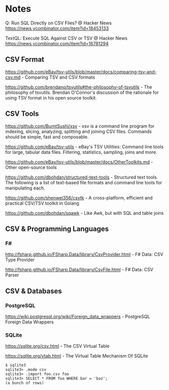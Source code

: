 # Notes


Q: Run SQL Directly on CSV Files?
@ Hacker News <https://news.ycombinator.com/item?id=18453133>

TextQL: Execute SQL Against CSV or TSV 
@ Hacker News <https://news.ycombinator.com/item?id=16781294>




## CSV Format

<https://github.com/eBay/tsv-utils/blob/master/docs/comparing-tsv-and-csv.md> - 
Comparing TSV and CSV formats


<https://github.com/brendano/tsvutils#the-philosophy-of-tsvutils> - 
The philosophy of tsvutils.
Brendan O'Connor's discussion of the rationale for using TSV format in his open source toolkit.



## CSV Tools

<https://github.com/BurntSushi/xsv> - 
xsv is a command line program for indexing, slicing, analyzing, splitting and joining CSV files. 
Commands should be simple, fast and composable.


<https://github.com/eBay/tsv-utils> - 
eBay's TSV Utilities: 
Command line tools for large, tabular data files. 
Filtering, statistics, sampling, joins and more.

<https://github.com/eBay/tsv-utils/blob/master/docs/OtherToolkits.md> - 
Other open-source tools

<https://github.com/dbohdan/structured-text-tools> - 
Structured text tools.
The following is a list of text-based file formats and command line tools for manipulating each.


<https://github.com/shenwei356/csvtk> -
A cross-platform, efficient and practical CSV/TSV toolkit in Golang


<https://github.com/dbohdan/sqawk> -
Like Awk, but with SQL and table joins




## CSV & Programming Languages

### F#

<http://fsharp.github.io/FSharp.Data/library/CsvProvider.html> - 
F# Data: CSV Type Provider

<http://fsharp.github.io/FSharp.Data/library/CsvFile.html> -
F# Data: CSV Parser




## CSV & Databases

### PostgreSQL

<https://wiki.postgresql.org/wiki/Foreign_data_wrappers> - 
PostgreSQL Foreign Data Wrappers

### SQLite

<https://sqlite.org/csv.html> -
The CSV Virtual Table

<https://sqlite.org/vtab.html> -
The Virtual Table Mechanism Of SQLite

```
$ sqlite3
sqlite3> .mode csv
sqlite3> .import foo.csv foo
sqlite3> SELECT * FROM foo WHERE bar = 'baz';
(a bunch of rows)
```



